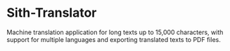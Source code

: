 # Sith-Translator
 Machine translation application for long texts up to 15,000 characters, with support for multiple languages ​​and exporting translated texts to PDF files.
